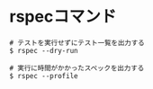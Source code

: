 # rspecコマンド
```
# テストを実行せずにテスト一覧を出力する
$ rspec --dry-run

# 実行に時間がかかったスペックを出力する
$ rspec --profile
```
